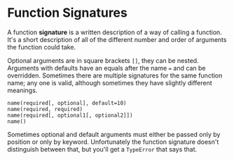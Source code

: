 # Function Signatures

A function **signature** is a written description of a way of calling a function.
It's a short description of all of the different number and order of arguments the function could take.

Optional arguments are in square brackets `[]`, they can be nested.
Arguments with defaults have an equals after the name `=` and can be overridden.
Sometimes there are multiple signatures for the same function name; any one is valid, although sometimes they have slightly different meanings.

```
name(required[, optional], default=10)
name(required, required)
name(required[, optional1[, optional2]])
name()
```

Sometimes optional and default arguments must either be passed only by position or only by keyword.
Unfortunately the function signature doesn't distinguish between that, but you'll get a `TypeError` that says that.

